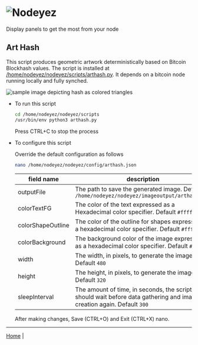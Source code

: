 # ![Nodeyez](../images/nodeyez.svg)
Display panels to get the most from your node

## Art Hash

This script produces geometric artwork deterministically based on Bitcoin
Blockhash values. The script is installed at 
[/home/nodeyez/nodeyez/scripts/arthash.py](../scripts/arthash.py). It depends on
a bitcoin node running locally and fully synched.

![sample image depicting hash as colored triangles](../images/arthash-719360.png)

* To run this script

   ```sh
   cd /home/nodeyez/nodeyez/scripts
   /usr/bin/env python3 arthash.py
   ```

   Press CTRL+C to stop the process

* To configure this script

   Override the default configuration as follows

   ```sh
   nano /home/nodeyez/nodeyez/config/arthash.json
   ```

   | field name | description |
   | --- | --- |
   | outputFile | The path to save the generated image. Default `/home/nodeyez/nodeyez/imageoutput/arthash.png` |
   | colorTextFG | The color of the text expressed as a Hexadecimal color specifier. Default `#ffffff` |
   | colorShapeOutline | The color of the outline for shapes expressed as a hexadecimal color specifier. Default `#ffffff` |
   | colorBackground | The background color of the image expressed as a hexadecimal color specifier. Default `#000000` |
   | width | The width, in pixels, to generate the image. Default `480` |
   | height | The height, in pixels, to generate the image. Default `320` |
   | sleepInterval | The amount of time, in seconds, the script should wait before data gathering and image creation again. Default `300` |

   After making changes, Save (CTRL+O) and Exit (CTRL+X) nano.


---

[Home](../README.md) | 

